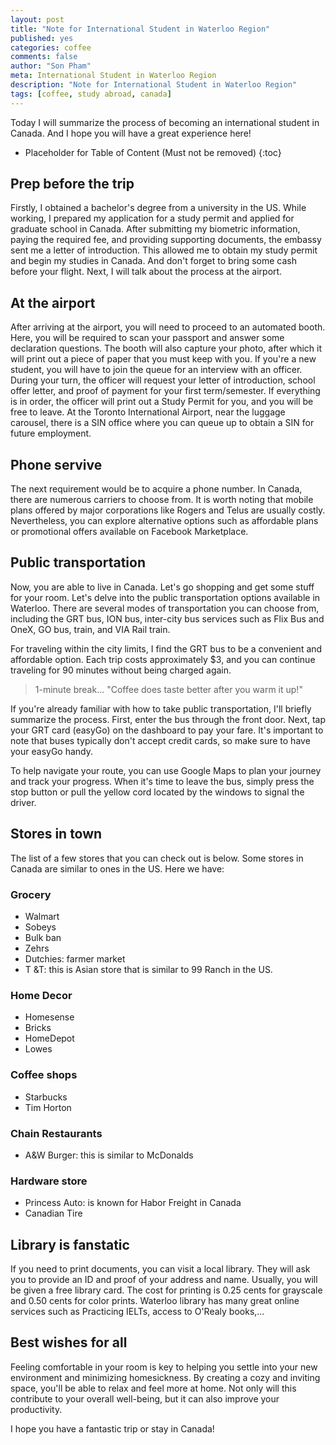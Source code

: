 ```yaml
---
layout: post
title: "Note for International Student in Waterloo Region"
published: yes
categories: coffee
comments: false
author: "Son Pham"
meta: International Student in Waterloo Region
description: "Note for International Student in Waterloo Region"
tags: [coffee, study abroad, canada]
---
```


Today I will summarize the process of becoming an international student in Canada. And I hope you will have a great experience here!

* Placeholder for Table of Content (Must not be removed)
{:toc}

## Prep before the trip
 Firstly, I obtained a bachelor's degree from a university in the US. While working, I prepared my application for a study permit and applied for graduate school in Canada. After submitting my biometric information, paying the required fee, and providing supporting documents, the embassy sent me a letter of introduction. This allowed me to obtain my study permit and begin my studies in Canada. And don't forget to bring some cash before your flight. Next, I will talk about the process at the airport.

## At the airport
After arriving at the airport, you will need to proceed to an automated booth. Here, you will be required to scan your passport and answer some declaration questions. The booth will also capture your photo, after which it will print out a piece of paper that you must keep with you. If you're a new student, you will have to join the queue for an interview with an officer. During your turn, the officer will request your letter of introduction, school offer letter, and proof of payment for your first term/semester. If everything is in order, the officer will print out a Study Permit for you, and you will be free to leave. At the Toronto International Airport, near the luggage carousel, there is a SIN office where you can queue up to obtain a SIN for future employment.

## Phone servive
The next requirement would be to acquire a phone number. In Canada, there are numerous carriers to choose from. It is worth noting that mobile plans offered by major corporations like Rogers and Telus are usually costly. Nevertheless, you can explore alternative options such as affordable plans or promotional offers available on Facebook Marketplace.

## Public transportation
Now, you are able to live in Canada. Let's go shopping and get some stuff for your room. Let's delve into the public transportation options available in Waterloo. There are several modes of transportation you can choose from, including the GRT bus, ION bus, inter-city bus services such as Flix Bus and OneX, GO bus, train, and VIA Rail train.

For traveling within the city limits, I find the GRT bus to be a convenient and affordable option. Each trip costs approximately $3, and you can continue traveling for 90 minutes without being charged again. 

> 1-minute break… "Coffee does taste better after you warm it up!"

If you're already familiar with how to take public transportation, I'll briefly summarize the process. First, enter the bus through the front door. Next, tap your GRT card (easyGo) on the dashboard to pay your fare. It's important to note that buses typically don't accept credit cards, so make sure to have your easyGo handy.

To help navigate your route, you can use Google Maps to plan your journey and track your progress. When it's time to leave the bus, simply press the stop button or pull the yellow cord located by the windows to signal the driver.

## Stores in town
The list of a few stores that you can check out is below. Some stores in Canada are similar to ones in the US. Here we have:

### Grocery
- Walmart
- Sobeys
- Bulk ban
- Zehrs 
- Dutchies: farmer market
- T &T: this is Asian store that is similar to 99 Ranch in the US.

### Home Decor
- Homesense 
- Bricks
- HomeDepot
- Lowes

### Coffee shops
- Starbucks 
- Tim Horton

### Chain Restaurants
- A&W Burger: this is similar to McDonalds 

### Hardware store
- Princess Auto: is known for Habor Freight in Canada
- Canadian Tire

## Library is fanstatic
If you need to print documents, you can visit a local library. They will ask you to provide an ID and proof of your address and name. Usually, you will be given a free library card. The cost for printing is 0.25 cents for grayscale and 0.50 cents for color prints. Waterloo library has many great online services such as Practicing IELTs, access to O'Realy books,...

## Best wishes for all
Feeling comfortable in your room is key to helping you settle into your new environment and minimizing homesickness. By creating a cozy and inviting space, you'll be able to relax and feel more at home. Not only will this contribute to your overall well-being, but it can also improve your productivity.

I hope you have a fantastic trip or stay in Canada!